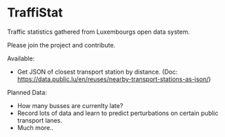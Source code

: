 # TraffiStat
Traffic statistics gathered from Luxembourgs open data system.

Please join the project and contribute.

Available:
  - Get JSON of closest transport station by distance. (Doc: https://data.public.lu/en/reuses/nearby-transport-stations-as-json/)

Planned Data:
  - How many busses are currenlty late?
  - Record lots of data and learn to predict perturbations on certain public transport lanes.
  - Much more..
  
